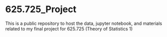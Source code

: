 # 625.725_Project
This is a public repository to host the data, jupyter notebook, and materials related to my final project for 625.725 (Theory of Statistics 1)
